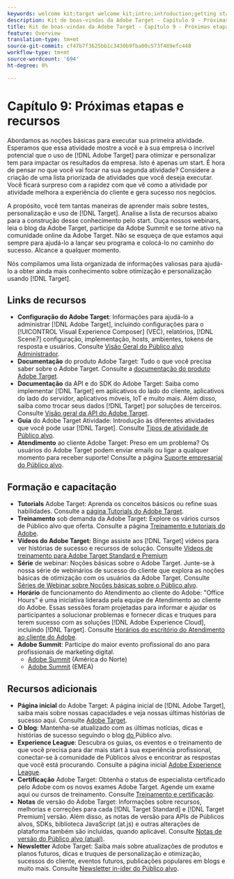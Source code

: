 ```yaml
---
keywords: welcome kit;target welcome kit;intro;introduction;getting started
description: Kit de boas-vindas da Adobe Target - Capítulo 9 - Próximas etapas e recursos
title: Kit de boas-vindas da Adobe Target - Capítulo 9 - Próximas etapas e recursos
feature: Overview
translation-type: tm+mt
source-git-commit: cf47b7f3625bb1c3430b9fba00c573f489efc448
workflow-type: tm+mt
source-wordcount: '694'
ht-degree: 0%

---
```



# Capítulo 9: Próximas etapas e recursos

Abordamos as noções básicas para executar sua primeira atividade. Esperamos que essa atividade mostre a você e à sua empresa o incrível potencial que o uso de [!DNL Adobe Target] para otimizar e personalizar tem para impactar os resultados da empresa. Isto é apenas um start. É hora de pensar no que você vai focar na sua segunda atividade? Considere a criação de uma lista priorizada de atividades que você deseja executar. Você ficará surpreso com a rapidez com que vê como a atividade por atividade melhora a experiência do cliente e gera sucesso nos negócios.

A propósito, você tem tantas maneiras de aprender mais sobre testes, personalização e uso de [!DNL Target]. Analise a lista de recursos abaixo para a construção desse conhecimento pelo start. Ouça nossos webinars, leia o blog da Adobe Target, participe da Adobe Summit e se torne ativo na comunidade online da Adobe Target. Não se esqueça de que estamos aqui sempre para ajudá-lo a lançar seu programa e colocá-lo no caminho do sucesso. Alcance a qualquer momento.

Nós compilamos uma lista organizada de informações valiosas para ajudá-lo a obter ainda mais conhecimento sobre otimização e personalização usando [!DNL Target].

## Links de recursos

* **Configuração do Adobe Target**: Informações para ajudá-lo a administrar  [!DNL Adobe Target], incluindo configurações para o  [!UICONTROL Visual Experience Composer] (VEC), relatórios,  [!DNL Scene7] configuração, implementação, hosts, ambientes, tokens de resposta e usuários. Consulte [Visão Geral do Público alvo Administrador](/help/administrating-target/administrating-target.md).
* **Documentação** do produto Adobe Target: Tudo o que você precisa saber sobre o Adobe Target. Consulte a [documentação do produto Adobe Target](https://experienceleague.adobe.com/docs/target/using/target-home.html).
* **Documentação** da API e do SDK do Adobe Target: Saiba como implementar  [!DNL Target] em aplicativos do lado do cliente, aplicativos do lado do servidor, aplicativos móveis, IoT e muito mais. Além disso, saiba como trocar seus dados [!DNL Target] por soluções de terceiros. Consulte [Visão geral da API do Adobe Target](/help/api/api-overview.md).
* **Guia** do Adobe Target Atividade: Introdução às diferentes atividades que você pode usar  [!DNL Target]. Consulte [Tipos de atividade de Público alvo](/help/c-activities/target-activities-guide.md).
* **Atendimento** ao cliente Adobe Target: Preso em um problema? Os usuários do Adobe Target podem enviar emails ou ligar a qualquer momento para receber suporte! Consulte a página [Suporte empresarial do Público alvo](https://helpx.adobe.com/contact/enterprise-support.ec.html#target).

## Formação e capacitação

* **Tutorials** Adobe Target: Aprenda os conceitos básicos ou refine suas habilidades. Consulte a [página Tutorials do Adobe Target](https://experienceleague.adobe.com/docs/target-learn/tutorials/overview.html).
* **Treinamento** sob demanda da Adobe Target: Explore os vários cursos de Público alvo que oferta. Consulte a página [Treinamento e tutoriais do Adobe](https://helpx.adobe.com/learning.html?promoid=KAUDK).
* **Vídeos do Adobe Target:** Binge assiste aos  [!DNL Target] vídeos para ver histórias de sucesso e recursos de solução. Consulte [Vídeos de treinamento para Adobe Target Standard e Premium](/help/c-intro/target-standard-premium-training-videos.md)
* **Série** de webinar: Noções básicas sobre o Adobe Target. Junte-se à nossa série de webinários de sucesso do cliente que explora as noções básicas de otimização com os usuários da Adobe Target. Consulte [Séries de Webinar sobre Noções básicas sobre o Público alvo](/help/cmp-resources-and-contact-information.md#concept_11902FAC95C64479AABE020557A7EEE4).
* **Horário** de funcionamento do Atendimento ao cliente do Adobe: &quot;Office Hours&quot; é uma iniciativa liderada pela equipe de Atendimento ao cliente do Adobe. Essas sessões foram projetadas para informar e ajudar os participantes a solucionar problemas e fornecer dicas e truques para terem sucesso com as soluções [!DNL Adobe Experience Cloud], incluindo [!DNL Target]. Consulte [Horários do escritório do Atendimento ao cliente do Adobe](/help/cmp-resources-and-contact-information.md#concept_58EA30379D3B48C4848BA2A8C464A5B7).
* **Adobe Summit**: Participe do maior evento profissional do ano para profissionais de marketing digital.
   * [Adobe Summit](https://summit.adobe.com/na/)  (América do Norte)
   * [Adobe Summit](http://summit-emea.adobe.com/emea/)  (EMEA)

## Recursos adicionais

* **Página inicial** do Adobe Target: A página inicial de  [!DNL Adobe Target], saiba mais sobre nossas capacidades e veja nossas últimas histórias de sucesso aqui. Consulte [Adobe Target](https://www.adobe.com/br/marketing/target.html).
* **O blog**: Mantenha-se atualizado com as últimas notícias, dicas e histórias de sucesso seguindo o blog [ do ](https://blog.adobe.com/en/2020/07/29/adobe-target-announces-enhanced-analytics-measurement-for-ai-powered-testing-and-personalization.html#gs.di9df5)Público alvo.
* **Experience League**: Descubra os guias, os eventos e o treinamento de que você precisa para dar mais start à sua experiência profissional, conectar-se à comunidade de Públicos alvos e encontrar as respostas que você está procurando. Consulte a página inicial [Adobe Experience League](https://experienceleague.adobe.com/#home).
* **Certificação** Adobe Target: Obtenha o status de especialista certificado pelo Adobe com os novos exames Adobe Target. Agende um exame aqui ou cursos de treinamento. Consulte [Treinamento e certificação](/help/c-intro/training-and-certification.md).
* **Notas** de versão do Adobe Target: Informações sobre recursos, melhorias e correções para cada  [!DNL Target Standard] e  [!DNL Target Premium] versão. Além disso, as notas de versão para APIs de Públicos alvos, SDKs, biblioteca JavaScript (at.js) e outras alterações de plataforma também são incluídas, quando aplicável. Consulte [Notas de versão do Público alvo (atual)](/help/r-release-notes/release-notes.md).
* **Newsletter** Adobe Target: Saiba mais sobre atualizações de produtos e planos futuros, dicas e truques de personalização e otimização, sucessos do cliente, eventos futuros, publicações populares em blogs e muito mais. Consulte [Newsletter in-ider do Público alvo](/help/r-release-notes/target-insider-newsletter.md).


